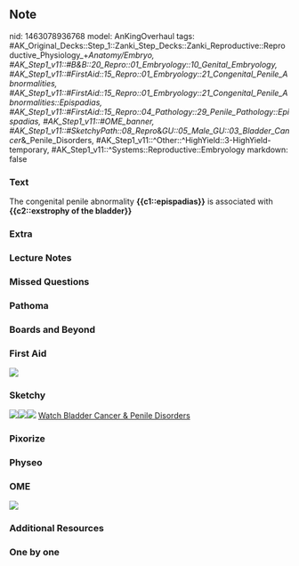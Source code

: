 ## Note
nid: 1463078936768
model: AnKingOverhaul
tags: #AK_Original_Decks::Step_1::Zanki_Step_Decks::Zanki_Reproductive::Reproductive_Physiology_+_Anatomy/Embryo, #AK_Step1_v11::#B&B::20_Repro::01_Embryology::10_Genital_Embryology, #AK_Step1_v11::#FirstAid::15_Repro::01_Embryology::21_Congenital_Penile_Abnormalities, #AK_Step1_v11::#FirstAid::15_Repro::01_Embryology::21_Congenital_Penile_Abnormalities::Epispadias, #AK_Step1_v11::#FirstAid::15_Repro::04_Pathology::29_Penile_Pathology::Epispadias, #AK_Step1_v11::#OME_banner, #AK_Step1_v11::#SketchyPath::08_Repro_&_GU::05_Male_GU::03_Bladder_Cancer_&_Penile_Disorders, #AK_Step1_v11::^Other::^HighYield::3-HighYield-temporary, #AK_Step1_v11::^Systems::Reproductive::Embryology
markdown: false

### Text
<div>
  The congenital penile abnormality <b>{{c1::epispadias}}</b> is
  associated with <b>{{c2::exstrophy of the bladder}}</b>
</div>

### Extra


### Lecture Notes


### Missed Questions


### Pathoma


### Boards and Beyond


### First Aid
<img src="tmpZHst4t.png">

### Sketchy
<img src="30.%20Epispadias%20Bladder%20Extrophy.png"><img src=
"28.%20Epispadias%20Dorsal.jpg"><img src="Complete%20Sketch.jpg">
<a href=
"https://dashboard.sketchy.com/study/medical/courses/medical-pathophysiology/units/medical-pathophysiology-reproductive-gu/videos/medical-pathophysiology-reproductive-and-gu-male-gu-bladder-cancer-and-penile-disorders?utm_source=anki&utm_medium=partnership&utm_campaign=february_update&utm_content=medical">
Watch Bladder Cancer & Penile Disorders</a>

### Pixorize


### Physeo


### OME
<div class="ome-widget">
  <a href="https://onlinemeded.org?ref=anki"><img src=
  "_OME_AnkiFlashcards_General_7.png"></a>
</div>

### Additional Resources


### One by one

